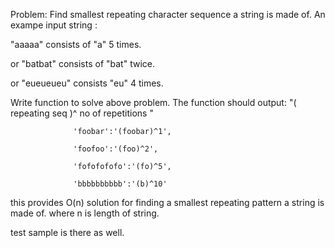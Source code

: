 Problem:  Find smallest repeating character sequence a string is made of.
An exampe input string :

  "aaaaa" consists of "a" 5 times.
  
or "batbat" consists of "bat" twice.

or "eueueueu" consists "eu" 4 times.


Write function to solve above problem. The function should output: "( repeating seq )^ no of repetitions "
  
                  'foobar':'(foobar)^1',
  
                  'foofoo':'(foo)^2',
                  
                  'fofofofofo':'(fo)^5',
                  
                  'bbbbbbbbbb':'(b)^10'


this provides O(n) solution for finding a smallest repeating pattern a string is made of.
where n is length of string.

test sample is there as well.
